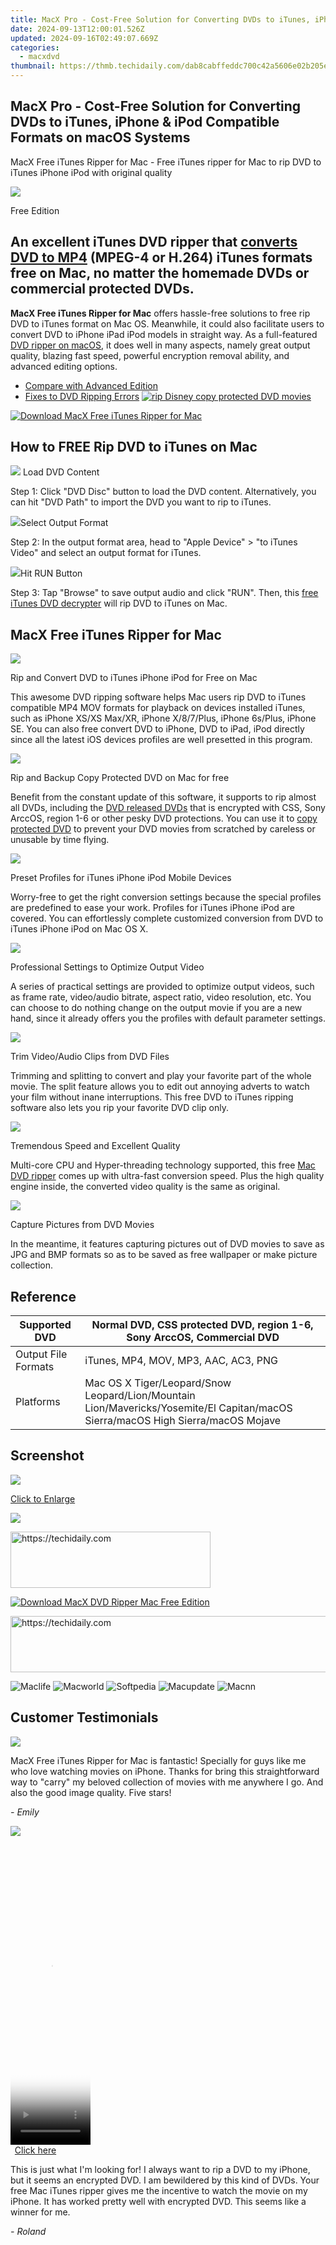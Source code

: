 ```yaml
---
title: MacX Pro - Cost-Free Solution for Converting DVDs to iTunes, iPhone & iPod Compatible Formats on macOS Systems
date: 2024-09-13T12:00:01.526Z
updated: 2024-09-16T02:49:07.669Z
categories:
  - macxdvd
thumbnail: https://thmb.techidaily.com/dab8cabffeddc700c42a5606e02b205ea6f1fa907c56db6f2e6e81070455269a.jpg
---
```


## MacX Pro - Cost-Free Solution for Converting DVDs to iTunes, iPhone & iPod Compatible Formats on macOS Systems

MacX Free iTunes Ripper for Mac \- Free iTunes ripper for Mac to rip DVD to iTunes iPhone iPod with original quality

![](https://www.macxdvd.com/itunes-ripper-for-mac-free/../face/itunes-ripper.jpg) 

Free Edition

## An excellent iTunes DVD ripper that [converts DVD to MP4](https://tools.techidaily.com/macxdvd/products/) (MPEG-4 or H.264) iTunes formats free on Mac, no matter the homemade DVDs or commercial protected DVDs.

**MacX Free iTunes Ripper for Mac** offers hassle-free solutions to free rip DVD to iTunes format on Mac OS. Meanwhile, it could also facilitate users to convert DVD to iPhone iPad iPod models in straight way. As a full-featured [DVD ripper on macOS](https://tools.techidaily.com/macxdvd/products/), it does well in many aspects, namely great output quality, blazing fast speed, powerful encryption removal ability, and advanced editing options.

* [Compare with Advanced Edition](https://tools.techidaily.com/macxdvd/products/)
* [Fixes to DVD Ripping Errors](https://tools.techidaily.com/macxdvd/products/)
[![rip Disney copy protected DVD movies](https://www.macxdvd.com/itunes-ripper-for-mac-free/../image/macxdvdpro-banner-mini.jpg)](https://tools.techidaily.com/macxdvd/products/) 

[![Download MacX Free iTunes Ripper for Mac](https://www.macxdvd.com/itunes-ripper-for-mac-free/../image/bottom-download-big.jpg)](https://www.macxdvd.com/download/macx-free-itunes-ripper-for-mac.dmg)

## How to FREE Rip DVD to iTunes on Mac

![](https://www.macxdvd.com/itunes-ripper-for-mac-free/../i-pic/1.png) Load DVD Content 

Step 1: Click "DVD Disc" button to load the DVD content. Alternatively, you can hit "DVD Path" to import the DVD you want to rip to iTunes.

![](https://www.macxdvd.com/itunes-ripper-for-mac-free/../i-pic/2.png)Select Output Format 

Step 2: In the output format area, head to "Apple Device" > "to iTunes Video" and select an output format for iTunes.

![](https://www.macxdvd.com/itunes-ripper-for-mac-free/../i-pic/3.png)Hit RUN Button

Step 3: Tap "Browse" to save output audio and click "RUN". Then, this [free iTunes DVD decrypter](https://tools.techidaily.com/macxdvd/products/) will rip DVD to iTunes on Mac. 

## MacX Free iTunes Ripper for Mac

![](https://www.macxdvd.com/itunes-ripper-for-mac-free/image/1.jpg) 

Rip and Convert DVD to iTunes iPhone iPod for Free on Mac

This awesome DVD ripping software helps Mac users rip DVD to iTunes compatible MP4 MOV formats for playback on devices installed iTunes, such as iPhone XS/XS Max/XR, iPhone X/8/7/Plus, iPhone 6s/Plus, iPhone SE. You can also free convert DVD to iPhone, DVD to iPad, iPod directly since all the latest iOS devices profiles are well presetted in this program. 

![](https://www.macxdvd.com/itunes-ripper-for-mac-free/image/2.jpg) 

Rip and Backup Copy Protected DVD on Mac for free

Benefit from the constant update of this software, it supports to rip almost all DVDs, including the [DVD released DVDs](https://tools.techidaily.com/macxdvd/products/) that is encrypted with CSS, Sony ArccOS, region 1-6 or other pesky DVD protections. You can use it to [copy protected DVD](https://tools.techidaily.com/macxdvd/products/) to prevent your DVD movies from scratched by careless or unusable by time flying.

![](https://www.macxdvd.com/itunes-ripper-for-mac-free/image/3.jpg) 

Preset Profiles for iTunes iPhone iPod Mobile Devices

Worry-free to get the right conversion settings because the special profiles are predefined to ease your work. Profiles for iTunes iPhone iPod are covered. You can effortlessly complete customized conversion from DVD to iTunes iPhone iPod on Mac OS X.

![](https://www.macxdvd.com/itunes-ripper-for-mac-free/image/4.jpg) 

Professional Settings to Optimize Output Video

A series of practical settings are provided to optimize output videos, such as frame rate, video/audio bitrate, aspect ratio, video resolution, etc. You can choose to do nothing change on the output movie if you are a new hand, since it already offers you the profiles with default parameter settings.

![](https://www.macxdvd.com/itunes-ripper-for-mac-free/image/5.jpg) 

Trim Video/Audio Clips from DVD Files

Trimming and splitting to convert and play your favorite part of the whole movie. The split feature allows you to edit out annoying adverts to watch your film without inane interruptions. This free DVD to iTunes ripping software also lets you rip your favorite DVD clip only.

![](https://www.macxdvd.com/itunes-ripper-for-mac-free/image/6.jpg) 

Tremendous Speed and Excellent Quality

Multi-core CPU and Hyper-threading technology supported, this free [Mac DVD ripper](https://tools.techidaily.com/macxdvd/products/) comes up with ultra-fast conversion speed. Plus the high quality engine inside, the converted video quality is the same as original.

![](https://www.macxdvd.com/itunes-ripper-for-mac-free/image/7.jpg) 

Capture Pictures from DVD Movies

In the meantime, it features capturing pictures out of DVD movies to save as JPG and BMP formats so as to be saved as free wallpaper or make picture collection.

## Reference

| Supported DVD       | Normal DVD, CSS protected DVD, region 1-6, Sony ArccOS, Commercial DVD                                                           |
| ------------------- | -------------------------------------------------------------------------------------------------------------------------------- |
| Output File Formats | iTunes, MP4, MOV, MP3, AAC, AC3, PNG                                                                                             |
| Platforms           | Mac OS X Tiger/Leopard/Snow Leopard/Lion/Mountain Lion/Mavericks/Yosemite/El Capitan/macOS Sierra/macOS High Sierra/macOS Mojave |

## Screenshot

![](https://www.macxdvd.com/itunes-ripper-for-mac-free/image/screenshot.jpg)

[Click to Enlarge](https://tools.techidaily.com/macxdvd/products/)

![](https://www.macxdvd.com/itunes-ripper-for-mac-free/image/screenshot_02.jpg) 

<!-- affiliate ads begin -->
<a href="https://25home.pxf.io/c/5597632/2123479/16836" target="_top" id="2123479">
  <img src="//a.impactradius-go.com/display-ad/16836-2123479" border="0" alt="https://techidaily.com" width="320" height="90"/>
</a>
<img height="0" width="0" src="https://25home.pxf.io/i/5597632/2123479/16836" style="position:absolute;visibility:hidden;" border="0" />
<!-- affiliate ads end -->

[![Download MacX DVD Ripper Mac Free Edition](https://www.macxdvd.com/itunes-ripper-for-mac-free/../image/bottom-download-big.jpg)](https://www.macxdvd.com/download/macx-free-itunes-ripper-for-mac.dmg)

<!-- affiliate ads begin -->
<a href="https://appsumo.8odi.net/c/5597632/2118314/7443" target="_top" id="2118314">
  <img src="//a.impactradius-go.com/display-ad/7443-2118314" border="0" alt="https://techidaily.com" width="728" height="90"/>
</a>
<img height="0" width="0" src="https://appsumo.8odi.net/i/5597632/2118314/7443" style="position:absolute;visibility:hidden;" border="0" />
<!-- affiliate ads end -->

![Maclife](https://www.macxdvd.com/itunes-ripper-for-mac-free/../i-pic/maclife.gif) ![Macworld](https://www.macxdvd.com/itunes-ripper-for-mac-free/../i-pic/macworld.gif) ![Softpedia](https://www.macxdvd.com/itunes-ripper-for-mac-free/../i-pic/softpedia.gif) ![Macupdate](https://www.macxdvd.com/itunes-ripper-for-mac-free/../i-pic/macupdate.gif) ![Macnn](https://www.macxdvd.com/itunes-ripper-for-mac-free/../i-pic/macnn.gif) 

## Customer Testimonials

![](https://www.macxdvd.com/itunes-ripper-for-mac-free/../image/customer-ico.jpg) 

MacX Free iTunes Ripper for Mac is fantastic! Specially for guys like me who love watching movies on iPhone. Thanks for bring this straightforward way to "carry" my beloved collection of movies with me anywhere I go. And also the good image quality. Five stars!

_\- Emily_ 

![](https://www.macxdvd.com/itunes-ripper-for-mac-free/../image/customer-ico.jpg) 

<!-- affiliate ads begin -->
<span id="1938136">
					<video width="128" height="480" style="cursor:pointer"
           poster="//a.impactradius-go.com/display-clicktoplayimage/1938136.png"
           onclick="if(!this.playClicked){this.play();this.setAttribute('controls',true);this.playClicked=true;}">
	   <source src="//a.impactradius-go.com/display-ad/22993-1938136">
	   <img src="//a.impactradius-go.com/display-clicktoplayimage/1938136.png" style="border: none; height: 100%; width: 100%; object-fit: contain">
	</video>
	<div style="width:80px;text-align:center"><a href="javascript:window.open(decodeURIComponent('https%3A%2F%2Fhomestyler.sjv.io%2Fc%2F5597632%2F1938136%2F22993'), '_blank');void(0);">Click here</a></div>
</span>
<img height="0" width="0" src="https://imp.pxf.io/i/5597632/1938136/22993" style="position:absolute;visibility:hidden;" border="0" />
<!-- affiliate ads end -->

This is just what I'm looking for! I always want to rip a DVD to my iPhone, but it seems an encrypted DVD. I am bewildered by this kind of DVDs. Your free Mac iTunes ripper gives me the incentive to watch the movie on my iPhone. It has worked pretty well with encrypted DVD. This seems like a winner for me.

_\- Roland_

<ins class="adsbygoogle"
     style="display:block"
     data-ad-format="autorelaxed"
     data-ad-client="ca-pub-7571918770474297"
     data-ad-slot="1223367746"></ins>

<ins class="adsbygoogle"
     style="display:block"
     data-ad-client="ca-pub-7571918770474297"
     data-ad-slot="8358498916"
     data-ad-format="auto"
     data-full-width-responsive="true"></ins>



